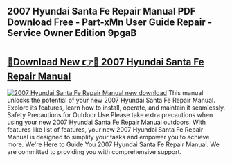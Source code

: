 ## 2007 Hyundai Santa Fe Repair Manual PDF Download Free - Part-xMn User Guide Repair - Service Owner Edition 9pgaB

# <h2><a href="http://bc38917.oget.top/?id=2007+Hyundai+Santa+Fe+Repair+Manual">🔗Download New 👉🔴 2007 Hyundai Santa Fe Repair Manual</a></h2>

[![2007 Hyundai Santa Fe Repair Manual new download](https://i.imgur.com/5g1atiW.png)](http://bc38917.oget.top/?id=2007+Hyundai+Santa+Fe+Repair+Manual)
This manual unlocks the potential of your new 2007 Hyundai Santa Fe Repair Manual. Explore its features, learn how to install, operate, and maintain it seamlessly. Safety Precautions for Outdoor Use Please take extra precautions when using your new 2007 Hyundai Santa Fe Repair Manual outdoors. With features like list of features, your new 2007 Hyundai Santa Fe Repair Manual is designed to simplify your tasks and empower you to achieve more. We're Here to Guide You 2007 Hyundai Santa Fe Repair Manual. We are committed to providing you with comprehensive support.
